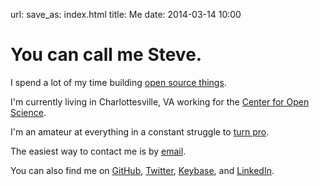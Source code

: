 url: 
save_as: index.html
title: Me
date: 2014-03-14 10:00

# You can call me Steve.

I spend a lot of my time building [open source things][github].

I'm currently living in Charlottesville, VA working for the [Center for Open Science][cos]. 

I'm an amateur at everything in a constant struggle to [turn pro]({filename}../2013-03-24-a-professional-reinvents-himself---pressfield.md).

The easiest way to contact me is by [email][email].

You can also find me on [GitHub][github], [Twitter][], [Keybase][], and [LinkedIn][linkedin].


[email]: mailto:sloria1@gmail.com
[marlerlab]: http://psych.wisc.edu/marler/index.htm
[waisman]: http://brainimaging.waisman.wisc.edu/
[github]: http://www.github.com/sloria
[linkedin]: http://www.linkedin.com/in/sloria
[Twitter]: https://www.twitter.com/sloria1
[Keybase]: https://keybase.io/sloria
[cos]: http://centerforopenscience.org/
